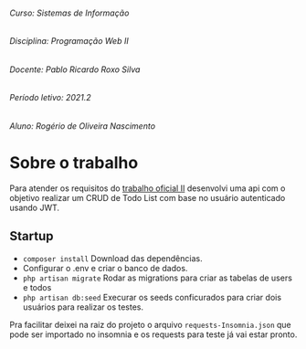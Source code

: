 ###### Curso: Sistemas de Informação
###### Disciplina: Programação Web II
###### Docente: Pablo Ricardo Roxo Silva
###### Período letivo: 2021.2
###### Aluno: Rogério de Oliveira Nascimento

# Sobre o trabalho
Para atender os requisitos do [trabalho oficial II](https://roxo.dev.br/programacao-para-web-ii/) desenvolvi
uma api com o objetivo realizar um CRUD de Todo List com base no usuário autenticado usando JWT.

## Startup
- `composer install` Download das dependências.
- Configurar o .env e criar o banco de dados.
- `php artisan migrate` Rodar as migrations para criar as tabelas de users e todos
- `php artisan db:seed` Execurar os seeds conficurados para criar dois usuários para realizar os testes.

Pra facilitar deixei na raiz do projeto o arquivo `requests-Insomnia.json` que pode ser importado no insomnia e os requests para teste já vai estar pronto.

